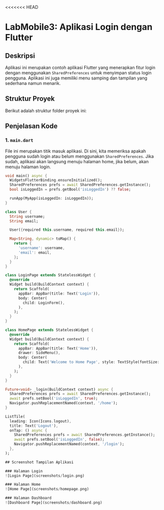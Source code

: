 <<<<<<< HEAD
# LabMobile3: Aplikasi Login dengan Flutter

## Deskripsi
Aplikasi ini merupakan contoh aplikasi Flutter yang menerapkan fitur login dengan menggunakan `SharedPreferences` untuk menyimpan status login pengguna. Aplikasi ini juga memiliki menu samping dan tampilan yang sederhana namun menarik.

## Struktur Proyek
Berikut adalah struktur folder proyek ini:


## Penjelasan Kode

### 1. **`main.dart`**
File ini merupakan titik masuk aplikasi. Di sini, kita memeriksa apakah pengguna sudah login atau belum menggunakan `SharedPreferences`. Jika sudah, aplikasi akan langsung menuju halaman home, jika belum, akan menuju halaman login.

```dart
void main() async {
  WidgetsFlutterBinding.ensureInitialized();
  SharedPreferences prefs = await SharedPreferences.getInstance();
  bool isLoggedIn = prefs.getBool('isLoggedIn') ?? false;

  runApp(MyApp(isLoggedIn: isLoggedIn));
}

class User {
  String username;
  String email;

  User({required this.username, required this.email});

  Map<String, dynamic> toMap() {
    return {
      'username': username,
      'email': email,
    };
  }
}

class LoginPage extends StatelessWidget {
  @override
  Widget build(BuildContext context) {
    return Scaffold(
      appBar: AppBar(title: Text('Login')),
      body: Center(
        child: LoginForm(),
      ),
    );
  }
}

class HomePage extends StatelessWidget {
  @override
  Widget build(BuildContext context) {
    return Scaffold(
      appBar: AppBar(title: Text('Home')),
      drawer: SideMenu(),
      body: Center(
        child: Text('Welcome to Home Page', style: TextStyle(fontSize: 24)),
      ),
    );
  }
}

Future<void> _login(BuildContext context) async {
  SharedPreferences prefs = await SharedPreferences.getInstance();
  await prefs.setBool('isLoggedIn', true);
  Navigator.pushReplacementNamed(context, '/home');
}

ListTile(
  leading: Icon(Icons.logout),
  title: Text('Logout'),
  onTap: () async {
    SharedPreferences prefs = await SharedPreferences.getInstance();
    await prefs.setBool('isLoggedIn', false);
    Navigator.pushReplacementNamed(context, '/login');
  },
);

## Screenshot Tampilan Aplikasi

### Halaman Login
![Login Page](screenshots/login.png)

### Halaman Home
![Home Page](screenshots/homepage.png)

### Halaman Dashboard
![Dashboard Page](screenshots/dashboard.png)



